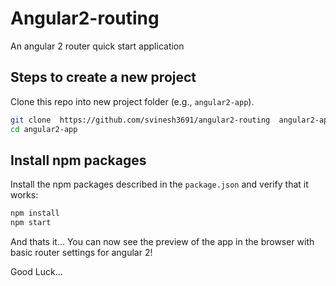# Angular2-routing

An angular 2 router quick start application

## Steps to create a new project

Clone this repo into new project folder (e.g., `angular2-app`).
```bash
git clone  https://github.com/svinesh3691/angular2-routing  angular2-app
cd angular2-app
```
## Install npm packages

Install the npm packages described in the `package.json` and verify that it works:
```bash
npm install
npm start
```
And thats it... You can now see the preview of the app in the browser with basic router settings for angular 2!

Good Luck...
